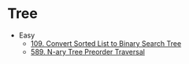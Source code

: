 # Tree

* Easy
  * [109. Convert Sorted List to Binary Search Tree](109.-Convert-Sorted-List-to-Binary-Search-Tree.md)
  * [589. N-ary Tree Preorder Traversal](589.-n-ary-tree-preorder-traversal-1.md)
